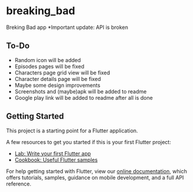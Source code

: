 # breaking_bad

Breking Bad app
*Important update: API is broken

## To-Do
* Random icon will be added
* Episodes pages will be fixed
* Characters page grid view will be fixed
* Character details page will be fixed
* Maybe some design improvements
* Screenshots and (maybe)apk will be added to readme
* Google play link will be added to readme after all is done

## Getting Started

This project is a starting point for a Flutter application.

A few resources to get you started if this is your first Flutter project:

- [Lab: Write your first Flutter app](https://flutter.dev/docs/get-started/codelab)
- [Cookbook: Useful Flutter samples](https://flutter.dev/docs/cookbook)

For help getting started with Flutter, view our
[online documentation](https://flutter.dev/docs), which offers tutorials,
samples, guidance on mobile development, and a full API reference.
